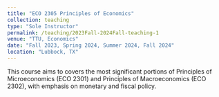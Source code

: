```yaml
---
title: "ECO 2305 Principles of Economics"
collection: teaching
type: "Sole Instructor"
permalink: /teaching/2023Fall-2024Fall-teaching-1
venue: "TTU, Economics"
date: "Fall 2023, Spring 2024, Summer 2024, Fall 2024"
location: "Lubbock, TX"
---
```

This course aims to covers the most significant portions of Principles of Microeconomics (ECO 2301) and Principles of Macroeconomics (ECO 2302), with emphasis on monetary and fiscal policy.

